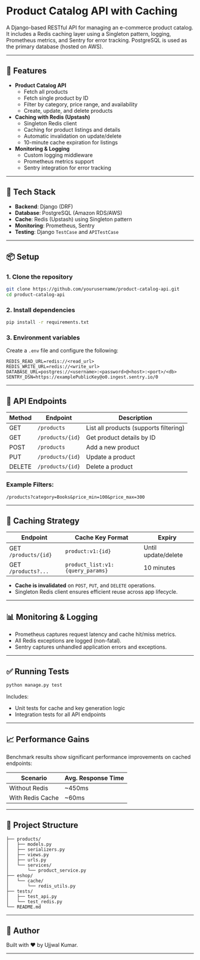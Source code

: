 # Product Catalog API with Caching

A Django-based RESTful API for managing an e-commerce product catalog. It includes a Redis caching layer using a Singleton pattern, logging, Prometheus metrics, and Sentry for error tracking. PostgreSQL is used as the primary database (hosted on AWS).

---

## 🚀 Features

- **Product Catalog API**
  - Fetch all products
  - Fetch single product by ID
  - Filter by category, price range, and availability
  - Create, update, and delete products
- **Caching with Redis (Upstash)**
  - Singleton Redis client
  - Caching for product listings and details
  - Automatic invalidation on update/delete
  - 10-minute cache expiration for listings
- **Monitoring & Logging**
  - Custom logging middleware
  - Prometheus metrics support
  - Sentry integration for error tracking

---

## 🧱 Tech Stack

- **Backend**: Django (DRF)
- **Database**: PostgreSQL (Amazon RDS/AWS)
- **Cache**: Redis (Upstash) using Singleton pattern
- **Monitoring**: Prometheus, Sentry
- **Testing**: Django `TestCase` and `APITestCase`

---

## 📦 Setup

### 1. Clone the repository

```bash
git clone https://github.com/yourusername/product-catalog-api.git
cd product-catalog-api
````

### 2. Install dependencies

```bash
pip install -r requirements.txt
```

### 3. Environment variables

Create a `.env` file and configure the following:

```env
REDIS_READ_URL=redis://<read_url>
REDIS_WRITE_URL=redis://<write_url>
DATABASE_URL=postgres://<username>:<password>@<host>:<port>/<db>
SENTRY_DSN=https://examplePublicKey@o0.ingest.sentry.io/0
```

---

## 🧪 API Endpoints

| Method | Endpoint         | Description                            |
| ------ | ---------------- | -------------------------------------- |
| GET    | `/products`      | List all products (supports filtering) |
| GET    | `/products/{id}` | Get product details by ID              |
| POST   | `/products`      | Add a new product                      |
| PUT    | `/products/{id}` | Update a product                       |
| DELETE | `/products/{id}` | Delete a product                       |

### Example Filters:

```
/products?category=Books&price_min=100&price_max=300
```

---

## 🧠 Caching Strategy

| Endpoint             | Cache Key Format                 | Expiry              |
| -------------------- | -------------------------------- | ------------------- |
| GET `/products/{id}` | `product:v1:{id}`                | Until update/delete |
| GET `/products?...`  | `product_list:v1:{query_params}` | 10 minutes          |

* **Cache is invalidated** on `POST`, `PUT`, and `DELETE` operations.
* Singleton Redis client ensures efficient reuse across app lifecycle.

---

## 📊 Monitoring & Logging

* Prometheus captures request latency and cache hit/miss metrics.
* All Redis exceptions are logged (non-fatal).
* Sentry captures unhandled application errors and exceptions.

---

## ✅ Running Tests

```bash
python manage.py test
```

Includes:

* Unit tests for cache and key generation logic
* Integration tests for all API endpoints

---

## 📈 Performance Gains

Benchmark results show significant performance improvements on cached endpoints:

| Scenario         | Avg. Response Time |
| ---------------- | ------------------ |
| Without Redis    | \~450ms            |
| With Redis Cache | \~60ms             |

---

## 📁 Project Structure

```
├── products/
│   ├── models.py
│   ├── serializers.py
│   ├── views.py
│   ├── urls.py
│   └── services/
│       └── product_service.py
├── eshop/
│   └── cache/
│       └── redis_utils.py
├── tests/
│   ├── test_api.py
│   └── test_redis.py
└── README.md
```

---

## 🙌 Author

Built with ❤️ by Ujjwal Kumar.


---
